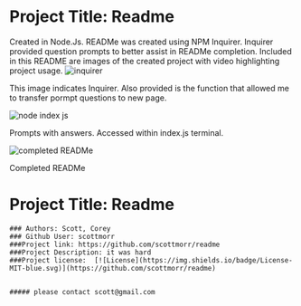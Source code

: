 # Project Title: Readme

Created in Node.Js.  READMe was created using NPM Inquirer.  Inquirer provided question prompts to better assist in READMe completion.  Included in this README are images of the created project with video highlighting project usage.
    ![inquirer](https://user-images.githubusercontent.com/61360215/80430722-b45d7e80-88ac-11ea-88f1-dfbadecc2abc.jpg)
   
   This image indicates Inquirer. Also provided is the function that allowed me to transfer pormpt questions to new page.
   
   
   ![node index js](https://user-images.githubusercontent.com/61360215/80430728-b8899c00-88ac-11ea-992a-d2cf97538cf0.jpg)

Prompts with answers. Accessed within index.js terminal.
   
   
   ![completed READMe](https://user-images.githubusercontent.com/61360215/80445929-ad496700-88d2-11ea-9c54-5fda2cfd5380.jpg)

Completed READMe   
   
   
   
   
   # Project Title: Readme
    ### Authors: Scott, Corey
    ### Github User: scottmorr
    ###Project link: https://github.com/scottmorr/readme
    ###Project Description: it was hard
    ###Project license:  [![License](https://img.shields.io/badge/License-MIT-blue.svg)](https://github.com/scottmorr/readme)
    

    ##### please contact scott@gmail.com
    
    
    
